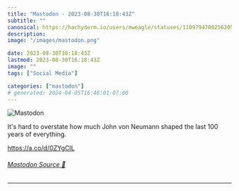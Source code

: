 ```yaml
---
title: "Mastodon - 2023-08-30T16:18:43Z"
subtitle: ""
canonical: https://hachyderm.io/users/mweagle/statuses/110979470025620531
description:
image: "/images/mastodon.png"

date: 2023-08-30T16:18:43Z
lastmod: 2023-08-30T16:18:43Z
image: ""
tags: ["Social Media"]

categories: ["mastodon"]
# generated: 2024-04-05T16:46:01-07:00
---
```

![Mastodon](/images/mastodon.png)

<p>It&#39;s hard to overstate how much John von Neumann shaped the last 100 years of everything. </p><p><a href="https://a.co/d/0ZYgCIL" target="_blank" rel="nofollow noopener noreferrer" translate="no"><span class="invisible">https://</span><span class="">a.co/d/0ZYgCIL</span><span class="invisible"></span></a></p>


###### [Mastodon Source 🐘](https://hachyderm.io/@mweagle/110979470025620531)

___
